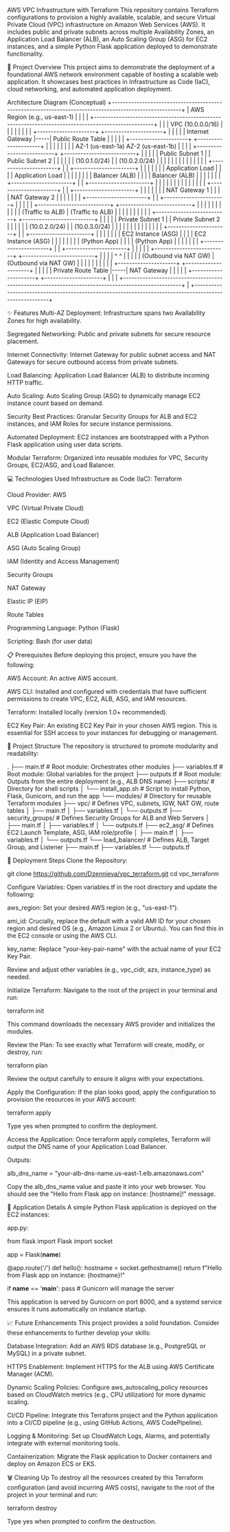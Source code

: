 AWS VPC Infrastructure with Terraform
This repository contains Terraform configurations to provision a highly available, scalable, and secure Virtual Private Cloud (VPC) infrastructure on Amazon Web Services (AWS). It includes public and private subnets across multiple Availability Zones, an Application Load Balancer (ALB), an Auto Scaling Group (ASG) for EC2 instances, and a simple Python Flask application deployed to demonstrate functionality.

🚀 Project Overview
This project aims to demonstrate the deployment of a foundational AWS network environment capable of hosting a scalable web application. It showcases best practices in Infrastructure as Code (IaC), cloud networking, and automated application deployment.

Architecture Diagram (Conceptual)
+-------------------------------------------------------------------------------------------------------+
| AWS Region (e.g., us-east-1)                                                                          |
|                                                                                                       |
| +---------------------------------------------------------------------------------------------------+ |
| | VPC (10.0.0.0/16)                                                                                 | |
| |                                                                                                   | |
| | +---------------------+     +---------------------+                                             | |
| | | Internet Gateway    |-----| Public Route Table  |                                             | |
| | +---------------------+     +---------------------+                                             | |
| |                                                                                                   | |
| | AZ-1 (us-east-1a)          AZ-2 (us-east-1b)                                          | |
| | +--------------------------+   +--------------------------+                                       | |
| | | Public Subnet 1          |   | Public Subnet 2          |                                       | |
| | | (10.0.1.0/24)              |   | (10.0.2.0/24)              |                                       | |
| | |                            |   |                            |                                       | |
| | | +----------------------+   |   | +----------------------+   |                                       | |
| | | | Application Load     |   |   | | Application Load     |   |                                       | |
| | | | Balancer (ALB)       |   |   | | Balancer (ALB)       |   |                                       | |
| | | +----------------------+   |   | +----------------------+   |                                       | |
| | |                            |   |                            |                                       | |
| | | +----------------------+   |   | +----------------------+   |                                       | |
| | | | NAT Gateway 1        |   |   | | NAT Gateway 2        |   |                                       | |
| | | +----------------------+   |   | +----------------------+   |                                       | |
| | +--------------------------+   +--------------------------+                                       | |
| |           |                        |                                                              | |
| |           | (Traffic to ALB)       | (Traffic to ALB)                                             | |
| |           |                        |                                                              | |
| | +--------------------------+   +--------------------------+                                       | |
| | | Private Subnet 1         |   | Private Subnet 2         |                                       | |
| | | (10.0.2.0/24)            |   | (10.0.3.0/24)            |                                       | |
| | |                            |   |                            |                                       | |
| | | +----------------------+   |   | +----------------------+   |                                       | |
| | | | EC2 Instance (ASG)   |   |   | | EC2 Instance (ASG)   |   |                                       | |
| | | | (Python App)         |   |   | | (Python App)         |   |                                       | |
| | | +----------------------+   |   | +----------------------+   |                                       | |
| | +--------------------------+   +--------------------------+                                       | |
| |           ^                        ^                                                              | |
| |           | (Outbound via NAT GW)  | (Outbound via NAT GW)                                        | |
| |           |                        |                                                              | |
| | +---------------------+     +---------------------+                                             | |
| | | Private Route Table |-----| NAT Gateway         |                                             | |
| | +---------------------+     +---------------------+                                             | |
| +---------------------------------------------------------------------------------------------------+ |
+-------------------------------------------------------------------------------------------------------+

✨ Features
Multi-AZ Deployment: Infrastructure spans two Availability Zones for high availability.

Segregated Networking: Public and private subnets for secure resource placement.

Internet Connectivity: Internet Gateway for public subnet access and NAT Gateways for secure outbound access from private subnets.

Load Balancing: Application Load Balancer (ALB) to distribute incoming HTTP traffic.

Auto Scaling: Auto Scaling Group (ASG) to dynamically manage EC2 instance count based on demand.

Security Best Practices: Granular Security Groups for ALB and EC2 instances, and IAM Roles for secure instance permissions.

Automated Deployment: EC2 instances are bootstrapped with a Python Flask application using user data scripts.

Modular Terraform: Organized into reusable modules for VPC, Security Groups, EC2/ASG, and Load Balancer.

💻 Technologies Used
Infrastructure as Code (IaC): Terraform

Cloud Provider: AWS

VPC (Virtual Private Cloud)

EC2 (Elastic Compute Cloud)

ALB (Application Load Balancer)

ASG (Auto Scaling Group)

IAM (Identity and Access Management)

Security Groups

NAT Gateway

Elastic IP (EIP)

Route Tables

Programming Language: Python (Flask)

Scripting: Bash (for user data)

📋 Prerequisites
Before deploying this project, ensure you have the following:

AWS Account: An active AWS account.

AWS CLI: Installed and configured with credentials that have sufficient permissions to create VPC, EC2, ALB, ASG, and IAM resources.

Terraform: Installed locally (version 1.0+ recommended).

EC2 Key Pair: An existing EC2 Key Pair in your chosen AWS region. This is essential for SSH access to your instances for debugging or management.

📂 Project Structure
The repository is structured to promote modularity and readability:

.
├── main.tf                 # Root module: Orchestrates other modules
├── variables.tf            # Root module: Global variables for the project
├── outputs.tf              # Root module: Outputs from the entire deployment (e.g., ALB DNS name)
├── scripts/                # Directory for shell scripts
│   └── install_app.sh      # Script to install Python, Flask, Gunicorn, and run the app
└── modules/                # Directory for reusable Terraform modules
    ├── vpc/                # Defines VPC, subnets, IGW, NAT GW, route tables
    │   ├── main.tf
    │   ├── variables.tf
    │   └── outputs.tf
    ├── security_groups/    # Defines Security Groups for ALB and Web Servers
    │   ├── main.tf
    │   ├── variables.tf
    │   └── outputs.tf
    ├── ec2_asg/            # Defines EC2 Launch Template, ASG, IAM role/profile
    │   ├── main.tf
    │   ├── variables.tf
    │   └── outputs.tf
    └── load_balancer/      # Defines ALB, Target Group, and Listener
        ├── main.tf
        ├── variables.tf
        └── outputs.tf

🚀 Deployment Steps
Clone the Repository:

git clone https://github.com/Dzennieva/vpc_terraform.git
cd vpc_terraform

Configure Variables:
Open variables.tf in the root directory and update the following:

aws_region: Set your desired AWS region (e.g., "us-east-1").

ami_id: Crucially, replace the default with a valid AMI ID for your chosen region and desired OS (e.g., Amazon Linux 2 or Ubuntu). You can find this in the EC2 console or using the AWS CLI.

key_name: Replace "your-key-pair-name" with the actual name of your EC2 Key Pair.

Review and adjust other variables (e.g., vpc_cidr, azs, instance_type) as needed.

Initialize Terraform:
Navigate to the root of the project in your terminal and run:

terraform init

This command downloads the necessary AWS provider and initializes the modules.

Review the Plan:
To see exactly what Terraform will create, modify, or destroy, run:

terraform plan

Review the output carefully to ensure it aligns with your expectations.

Apply the Configuration:
If the plan looks good, apply the configuration to provision the resources in your AWS account:

terraform apply

Type yes when prompted to confirm the deployment.

Access the Application:
Once terraform apply completes, Terraform will output the DNS name of your Application Load Balancer.

Outputs:

alb_dns_name = "your-alb-dns-name.us-east-1.elb.amazonaws.com"


Copy the alb_dns_name value and paste it into your web browser. You should see the "Hello from Flask app on instance: [hostname]!" message.

🐍 Application Details
A simple Python Flask application is deployed on the EC2 instances:

app.py:

from flask import Flask
import socket

app = Flask(__name__)

@app.route('/')
def hello():
    hostname = socket.gethostname()
    return f"Hello from Flask app on instance: {hostname}!"

if __name__ == '__main__':
    pass # Gunicorn will manage the server

This application is served by Gunicorn on port 8000, and a systemd service ensures it runs automatically on instance startup.

📈 Future Enhancements
This project provides a solid foundation. Consider these enhancements to further develop your skills:

Database Integration: Add an AWS RDS database (e.g., PostgreSQL or MySQL) in a private subnet.

HTTPS Enablement: Implement HTTPS for the ALB using AWS Certificate Manager (ACM).

Dynamic Scaling Policies: Configure aws_autoscaling_policy resources based on CloudWatch metrics (e.g., CPU utilization) for more dynamic scaling.

CI/CD Pipeline: Integrate this Terraform project and the Python application into a CI/CD pipeline (e.g., using GitHub Actions, AWS CodePipeline).

Logging & Monitoring: Set up CloudWatch Logs, Alarms, and potentially integrate with external monitoring tools.

Containerization: Migrate the Flask application to Docker containers and deploy on Amazon ECS or EKS.

🗑️ Cleaning Up
To destroy all the resources created by this Terraform configuration (and avoid incurring AWS costs), navigate to the root of the project in your terminal and run:

terraform destroy

Type yes when prompted to confirm the destruction.